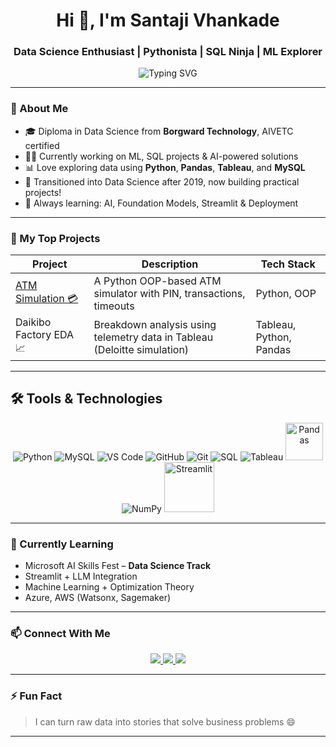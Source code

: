 <h1 align="center">Hi 👋, I'm Santaji Vhankade</h1>
<h3 align="center">Data Science Enthusiast | Pythonista | SQL Ninja | ML Explorer</h3>

<p align="center">
 <p align="center">
  <p align="center">
  <p align="center">
  <p align="center">
  <p align="center">
 <p align="center">
 <p align="center">
  <p align="center">
  <img src="https://readme-typing-svg.demolab.com?font=Fira+Code&pause=2000&speed=80&center=true&width=1200&lines=Data+Science+%7C+Machine+Learning+%7C+Artificial+Intelligence+%7C+Python+%7C+SQL+%7C+Pandas+%7C+NumPy+%7C+Seaborn;Matplotlib+%7C+Tableau+%7C+Power+BI+%7C+Excel+%7C+Streamlit+%7C+Jupyter+Notebook+%7C+VS+Code;Git+%26+GitHub+%7C+Scikit-learn+%7C+XGBoost+%7C+MySQL+%7C+APIs+%7C+Web+Scraping" alt="Typing SVG" />
</p>




</p>



</p>

---

### 🚀 About Me

- 🎓 Diploma in Data Science from **Borgward Technology**, AIVETC certified
- 👨‍💻 Currently working on ML, SQL projects & AI-powered solutions  
- 📊 Love exploring data using **Python**, **Pandas**, **Tableau**, and **MySQL**
- 🔄 Transitioned into Data Science after 2019, now building practical projects!
- 🧠 Always learning: AI, Foundation Models, Streamlit & Deployment

---

### 📌 My Top Projects

| Project | Description | Tech Stack |
|--------|-------------|------------|
| [ATM Simulation 💳](https://github.com/santajivhankade/your-atm-repo) | A Python OOP-based ATM simulator with PIN, transactions, timeouts | Python, OOP |
| Daikibo Factory EDA 📈 | Breakdown analysis using telemetry data in Tableau (Deloitte simulation) | Tableau, Python, Pandas |

---

<h2 align="left">🛠️ Tools & Technologies</h2>
<p align="center">
  <img src="https://img.icons8.com/color/48/000000/python.png" alt="Python"/>
  <img src="https://img.icons8.com/ios-filled/50/000000/mysql-logo.png" alt="MySQL"/>
  <img src="https://img.icons8.com/fluent/48/000000/visual-studio-code-2019.png" alt="VS Code"/>
  <img src="https://img.icons8.com/ios-glyphs/48/000000/github.png" alt="GitHub"/>
  <img src="https://img.icons8.com/color/48/000000/git.png" alt="Git"/>
  <img src="https://img.icons8.com/external-flat-juicy-fish/60/000000/external-sql-coding-and-development-flat-flat-juicy-fish.png" alt="SQL"/>
  <img src="https://img.icons8.com/color/48/000000/tableau-software.png" alt="Tableau"/>
  <img src="https://raw.githubusercontent.com/valohai/ml-logos/master/pandas.svg" alt="Pandas" width="60" height="60"/>
  <img src="https://img.icons8.com/color/48/000000/numpy.png" alt="NumPy"/>
  <img src="https://streamlit.io/images/brand/streamlit-logo-primary-colormark-darktext.png" alt="Streamlit" width="80"/>
</p>




---

### 🌱 Currently Learning

- Microsoft AI Skills Fest – **Data Science Track**
- Streamlit + LLM Integration
- Machine Learning + Optimization Theory
- Azure, AWS (Watsonx, Sagemaker)

---

### 📫 Connect With Me

<p align="center">
  <a href="https://www.linkedin.com/in/santaji-vhankade" target="_blank">
    <img src="https://img.shields.io/badge/-LinkedIn-blue?style=for-the-badge&logo=linkedin">
  </a>
  <a href="mailto:santajivhankade@gmail.com">
    <img src="https://img.shields.io/badge/-Email-D14836?style=for-the-badge&logo=gmail&logoColor=white">
  </a>
  <a href="https://your-portfolio-link.com" target="_blank">
    <img src="https://img.shields.io/badge/-Portfolio-black?style=for-the-badge&logo=web">
  </a>
</p>

---

### ⚡ Fun Fact

> I can turn raw data into stories that solve business problems 😄

---

